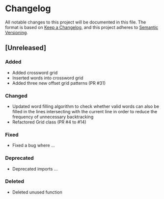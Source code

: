 # Changelog

All notable changes to this project will be documented in this file.
The format is based on [Keep a Changelog](https://keepachangelog.com/en/1.0.0/), 
and this project adheres to [Semantic Versioning](https://semver.org/spec/v2.0.0.html).

## [Unreleased]
### Added
- Added crossword grid
- Inserted words into crossword grid
- Added three new offset grid patterns (PR #31)

### Changed
- Updated word filling algorithm to check whether valid words can also be filled in the lines 
intersecting with the current line in order to reduce the frequency of unnecessary backtracking
- Refactored Grid class (PR #4 to #14)

### Fixed
- Fixed a bug where ...

### Deprecated
- Deprecated imports ...

### Deleted
- Deleted unused function 


